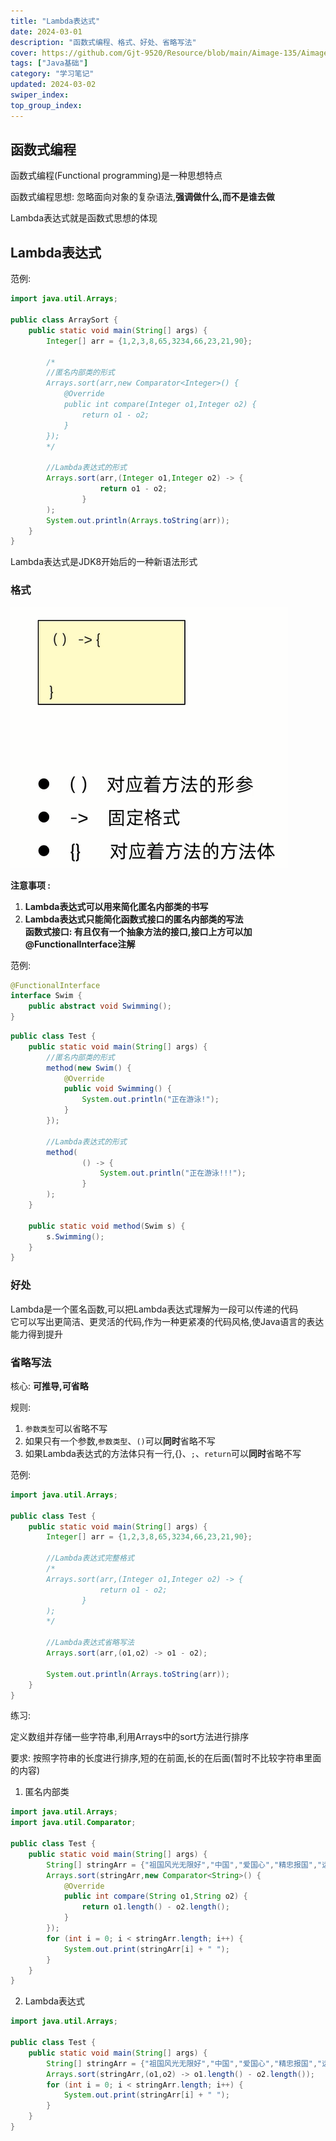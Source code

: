 ```yaml
---
title: "Lambda表达式"
date: 2024-03-01
description: "函数式编程、格式、好处、省略写法"
cover: https://github.com/Gjt-9520/Resource/blob/main/Aimage-135/Aimage89.jpg?raw=true
tags: ["Java基础"]
category: "学习笔记"
updated: 2024-03-02
swiper_index:
top_group_index:
---
```


## 函数式编程

函数式编程(Functional programming)是一种思想特点               

函数式编程思想: 忽略面向对象的复杂语法,**强调做什么,而不是谁去做**

Lambda表达式就是函数式思想的体现

## Lambda表达式

范例: 

```java
import java.util.Arrays;

public class ArraySort {
    public static void main(String[] args) {
        Integer[] arr = {1,2,3,8,65,3234,66,23,21,90};
        
        /*
        //匿名内部类的形式
        Arrays.sort(arr,new Comparator<Integer>() {
            @Override
            public int compare(Integer o1,Integer o2) {
                return o1 - o2;
            }
        });
        */

        //Lambda表达式的形式
        Arrays.sort(arr,(Integer o1,Integer o2) -> {
                    return o1 - o2;
                }
        );
        System.out.println(Arrays.toString(arr));
    }
}
```

Lambda表达式是JDK8开始后的一种新语法形式

### 格式

![Lambda表达式格式](../images/Lambda表达式格式.png)

**注意事项 :**
1. **Lambda表达式可以用来简化匿名内部类的书写**
2. **Lambda表达式只能简化函数式接口的匿名内部类的写法**     
**函数式接口: 有且仅有一个抽象方法的接口,接口上方可以加@FunctionalInterface注解**

范例: 

```java
@FunctionalInterface
interface Swim {
    public abstract void Swimming();
}
```

```java
public class Test {
    public static void main(String[] args) {
        //匿名内部类的形式
        method(new Swim() {
            @Override
            public void Swimming() {
                System.out.println("正在游泳!");
            }
        });

        //Lambda表达式的形式
        method(
                () -> {
                    System.out.println("正在游泳!!!");
                }
        );
    }

    public static void method(Swim s) {
        s.Swimming();
    }
}
```

### 好处 

Lambda是一个匿名函数,可以把Lambda表达式理解为一段可以传递的代码           
它可以写出更简洁、更灵活的代码,作为一种更紧凑的代码风格,使Java语言的表达能力得到提升

### 省略写法

核心: **可推导,可省略**

规则: 
1. `参数类型`可以省略不写
2. 如果只有一个参数,`参数类型`、`()`可以**同时**省略不写
3. 如果Lambda表达式的方法体只有一行,{}、`;`、`return`可以**同时**省略不写

范例: 

```java
import java.util.Arrays;

public class Test {
    public static void main(String[] args) {
        Integer[] arr = {1,2,3,8,65,3234,66,23,21,90};

        //Lambda表达式完整格式
        /*
        Arrays.sort(arr,(Integer o1,Integer o2) -> {
                    return o1 - o2;
                }
        );
        */

        //Lambda表达式省略写法
        Arrays.sort(arr,(o1,o2) -> o1 - o2);

        System.out.println(Arrays.toString(arr));
    }
}
```

练习: 

定义数组并存储一些字符串,利用Arrays中的sort方法进行排序

要求: 按照字符串的长度进行排序,短的在前面,长的在后面(暂时不比较字符串里面的内容)

1. 匿名内部类

```java
import java.util.Arrays;
import java.util.Comparator;

public class Test {
    public static void main(String[] args) {
        String[] stringArr = {"祖国风光无限好","中国","爱国心","精忠报国","远古的东方有一条龙"};
        Arrays.sort(stringArr,new Comparator<String>() {
            @Override
            public int compare(String o1,String o2) {
                return o1.length() - o2.length();
            }
        });
        for (int i = 0; i < stringArr.length; i++) {
            System.out.print(stringArr[i] + " ");
        }
    }
}
```

2. Lambda表达式

```java
import java.util.Arrays;

public class Test {
    public static void main(String[] args) {
        String[] stringArr = {"祖国风光无限好","中国","爱国心","精忠报国","远古的东方有一条龙"};
        Arrays.sort(stringArr,(o1,o2) -> o1.length() - o2.length());
        for (int i = 0; i < stringArr.length; i++) {
            System.out.print(stringArr[i] + " ");
        }
    }
}
```